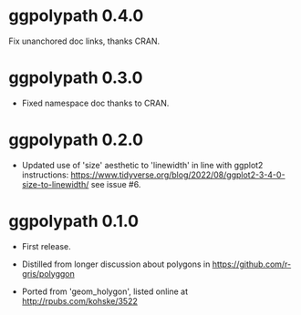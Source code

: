 # ggpolypath 0.4.0

Fix unanchored doc links, thanks CRAN. 

# ggpolypath 0.3.0

* Fixed namespace doc thanks to CRAN. 

# ggpolypath 0.2.0

* Updated use of 'size' aesthetic to 'linewidth' in line with ggplot2 instructions: https://www.tidyverse.org/blog/2022/08/ggplot2-3-4-0-size-to-linewidth/ see issue #6. 

# ggpolypath 0.1.0

* First release. 

* Distilled from longer discussion about polygons in https://github.com/r-gris/polyggon

* Ported from 'geom_holygon', listed online at http://rpubs.com/kohske/3522
